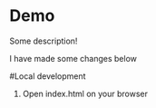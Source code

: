 # Demo

Some description!

I have made some changes below

#Local development

1. Open index.html on your browser



